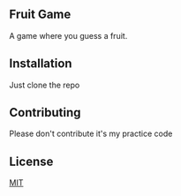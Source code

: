 ## Fruit Game
A game where you guess a fruit.

## Installation

Just clone the repo

## Contributing

Please don't contribute it's my practice code

## License

[MIT](https://choosealicense.com/licenses/mit/)